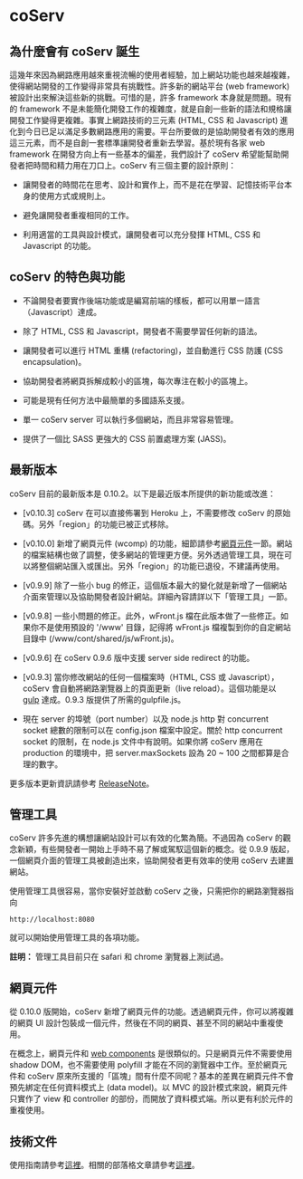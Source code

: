 # coServ

## 為什麼會有 coServ 誕生

這幾年來因為網路應用越來重視流暢的使用者經驗，加上網站功能也越來越複雜，使得網站開發的工作變得非常具有挑戰性。許多新的網站平台 (web framework) 被設計出來解決這些新的挑戰。可惜的是，許多 framework 本身就是問題。現有的 framework 不是未能簡化開發工作的複雜度，就是自創一些新的語法和規格讓開發工作變得更複雜。事實上網路技術的三元素 (HTML, CSS 和 Javascript) 進化到今日已足以滿足多數網路應用的需要。平台所要做的是協助開發者有效的應用這三元素，而不是自創一套標準讓開發者重新去學習。基於現有各家 web framework 在開發方向上有一些基本的偏差，我們設計了 coServ 希望能幫助開發者把時間和精力用在刀口上。coServ 有三個主要的設計原則：

+ 讓開發者的時間花在思考、設計和實作上，而不是花在學習、記憶技術平台本身的使用方式或規則上。

+ 避免讓開發者重複相同的工作。

+ 利用適當的工具與設計模式，讓開發者可以充分發揮 HTML, CSS 和 Javascript 的功能。

##  coServ 的特色與功能

+ 不論開發者要實作後端功能或是編寫前端的樣板，都可以用單一語言（Javascript）達成。

+ 除了 HTML, CSS 和 Javascript，開發者不需要學習任何新的語法。

+ 讓開發者可以進行 HTML 重構 (refactoring)，並自動進行 CSS 防護 (CSS encapsulation)。

+ 協助開發者將網頁拆解成較小的區塊，每次專注在較小的區塊上。

+ 可能是現有任何方法中最簡單的多國語系支援。

+ 單一 coServ server 可以執行多個網站，而且非常容易管理。

+ 提供了一個比 SASS 更強大的 CSS 前置處理方案 (JASS)。

## 最新版本
coServ 目前的最新版本是 0.10.2。以下是最近版本所提供的新功能或改進：

+ [v0.10.3] coServ 在可以直接佈署到 Heroku 上，不需要修改 coServ 的原始碼。另外「region」的功能已被正式移除。

+ [v0.10.0] 新增了網頁元件 (wcomp) 的功能，細節請參考[網頁元件](#wcomp)一節。網站的檔案結構也做了調整，使多網站的管理更方便。另外透過管理工具，現在可以將整個網站匯入或匯出。另外「region」的功能已退役，不建議再使用。

+ [v0.9.9] 除了一些小 bug 的修正，這個版本最大的變化就是新增了一個網站介面來管理以及協助開發者設計網站。詳細內容請詳以下「管理工具」一節。

+ [v0.9.8] 一些小問題的修正。此外，wFront.js 檔在此版本做了一些修正。如果你不是使用預設的 '/www' 目錄，記得將 wFront.js 檔複製到你的自定網站目錄中 (/www/cont/shared/js/wFront.js)。

+ [v0.9.6] 在 coServ 0.9.6 版中支援 server side redirect 的功能。

+ [v0.9.3] 當你修改網站的任何一個檔案時（HTML, CSS 或 Javascript），coServ 會自動將網路瀏覽器上的頁面更新（live reload）。這個功能是以 [gulp](http://gulpjs.com) 達成。0.9.3 版提供了所需的gulpfile.js。

+ 現在 server 的埠號（port number）以及 node.js http 對 concurrent socket 總數的限制可以在 config.json 檔案中設定。關於 http concurrent socket 的限制，在 node.js 文件中有說明。如果你將 coServ 應用在 production 的環境中，把 server.maxSockets 設為 20 ~ 100 之間都算是合理的數字。

更多版本更新資訊請參考 [ReleaseNote](https://github.com/coimotion/coServ/blob/master/ReleaseNote.md)。

## 管理工具
coServ 許多先進的構想讓網站設計可以有效的化繁為簡。不過因為 coServ 的觀念新穎，有些開發者一開始上手時不易了解或駕馭這個新的概念。從 0.9.9 版起，一個網頁介面的管理工具被創造出來，協助開發者更有效率的使用 coServ 去建置網站。

使用管理工具很容易，當你安裝好並啟動 coServ 之後，只需把你的網路瀏覽器指向


    http://localhost:8080
    
就可以開始使用管理工具的各項功能。

**註明：** 管理工具目前只在 safari 和 chrome 瀏覽器上測試過。

<a name="wcomp"></a>
## 網頁元件
從 0.10.0 版開始，coServ 新增了網頁元件的功能。透過網頁元件，你可以將複雜的網頁 UI 設計包裝成一個元件，然後在不同的網頁、甚至不同的網站中重複使用。

在概念上，網頁元件和 [web components](http://webcomponents.org/) 是很類似的。只是網頁元件不需要使用 shadow DOM，也不需要使用 polyfill 才能在不同的瀏覽器中工作。至於網頁元件和 coServ 原來所支援的「區塊」間有什麼不同呢？基本的差異在網頁元件不會預先綁定在任何資料模式上 (data model)。以 MVC 的設計模式來說，網頁元件只實作了 view 和 controller 的部份，而開放了資料模式端。所以更有利於元件的重複使用。

## 技術文件

使用指南請參考[這裡](https://benlue.gitbooks.io/coserv-user-guide/content/)。相關的部落格文章請參考[這裡](http://www.coservjs.org/coserv/doc?_loc=zh)。
